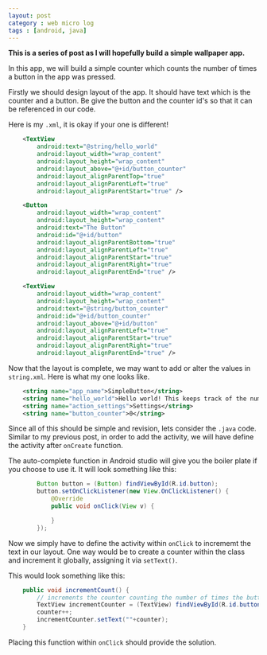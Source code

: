 ```yaml
---
layout: post
category : web micro log
tags : [android, java]
---
```


**This is a series of post as I will hopefully build a simple wallpaper app.**

In this app, we will build a simple counter which counts the number of times a button in the app was pressed.

Firstly we should design layout of the app. It should have text which is the counter and a button. Be give the button and the counter id's so that it can be referenced in our code.

Here is my `.xml`, it is okay if your one is different!

```xml
    <TextView
        android:text="@string/hello_world"
        android:layout_width="wrap_content"
        android:layout_height="wrap_content"
        android:layout_above="@+id/button_counter"
        android:layout_alignParentTop="true"
        android:layout_alignParentLeft="true"
        android:layout_alignParentStart="true" />

    <Button
        android:layout_width="wrap_content"
        android:layout_height="wrap_content"
        android:text="The Button"
        android:id="@+id/button"
        android:layout_alignParentBottom="true"
        android:layout_alignParentLeft="true"
        android:layout_alignParentStart="true"
        android:layout_alignParentRight="true"
        android:layout_alignParentEnd="true" />

    <TextView
        android:layout_width="wrap_content"
        android:layout_height="wrap_content"
        android:text="@string/button_counter"
        android:id="@+id/button_counter"
        android:layout_above="@+id/button"
        android:layout_alignParentLeft="true"
        android:layout_alignParentStart="true"
        android:layout_alignParentRight="true"
        android:layout_alignParentEnd="true" />
```

Now that the layout is complete, we may want to add or alter the values in `string.xml`. Here is what my one looks like. 

```xml
    <string name="app_name">SimpleButton</string>
    <string name="hello_world">Hello world! This keeps track of the number of times you pressed the button</string>
    <string name="action_settings">Settings</string>
    <string name="button_counter">0</string>
```

Since all of this should be simple and revision, lets consider the `.java` code. Similar to my previous post, in order to add the activity, we will have define the activity after `onCreate` function.

The auto-complete function in Android studio will give you the boiler plate if you choose to use it. It will look something like this:

```java
        Button button = (Button) findViewById(R.id.button);
        button.setOnClickListener(new View.OnClickListener() {
            @Override
            public void onClick(View v) {

            }
        });
```

Now we simply have to define the activity within `onClick` to incrememt the text in our layout. One way would be to create a counter within the class and increment it globally, assigning it via `setText()`. 

This would look something like this:

```java
    public void incrementCount() {
        // increments the counter counting the number of times the button was pressed.
        TextView incrementCounter = (TextView) findViewById(R.id.button_counter);
        counter++;
        incrementCounter.setText(""+counter);
    }
```

Placing this function within `onClick` should provide the solution.